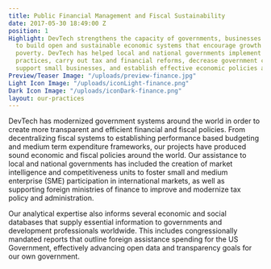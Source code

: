 ```yaml
---
title: Public Financial Management and Fiscal Sustainability
date: 2017-05-30 18:49:00 Z
position: 1
Highlight: DevTech strengthens the capacity of governments, businesses and citizens
  to build open and sustainable economic systems that encourage growth and reduce
  poverty. DevTech has helped local and national governments implement sound budget
  practices, carry out tax and financial reforms, decrease government corruption,
  support small businesses, and establish effective economic policies and regulations.
Preview/Teaser Image: "/uploads/preview-finance.jpg"
Light Icon Image: "/uploads/iconLight-finance.png"
Dark Icon Image: "/uploads/iconDark-finance.png"
layout: our-practices
---
```


DevTech has modernized government systems around the world in order to create more transparent and efficient financial and fiscal policies. From decentralizing fiscal systems to establishing performance based budgeting and medium term expenditure frameworks, our projects have produced sound economic and fiscal policies around the world. Our assistance to local and national governments has included the creation of market intelligence and competitiveness units to foster small and medium enterprise (SME) participation in international markets, as well as supporting foreign ministries of finance to improve and modernize tax policy and administration.

Our analytical expertise also informs several economic and social databases that supply essential information to governments and development professionals worldwide. This includes congressionally mandated reports that outline foreign assistance spending for the US Government, effectively advancing open data and transparency goals for our own government.
